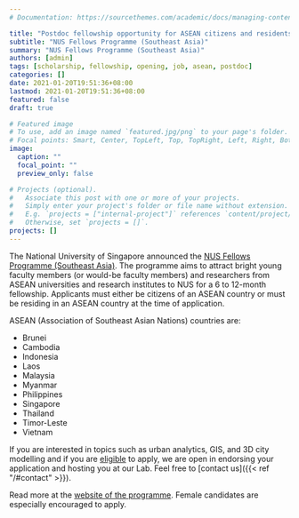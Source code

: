 ```yaml
---
# Documentation: https://sourcethemes.com/academic/docs/managing-content/

title: "Postdoc fellowship opportunity for ASEAN citizens and residents"
subtitle: "NUS Fellows Programme (Southeast Asia)"
summary: "NUS Fellows Programme (Southeast Asia)"
authors: [admin]
tags: [scholarship, fellowship, opening, job, asean, postdoc]
categories: []
date: 2021-01-20T19:51:36+08:00
lastmod: 2021-01-20T19:51:36+08:00
featured: false
draft: true

# Featured image
# To use, add an image named `featured.jpg/png` to your page's folder.
# Focal points: Smart, Center, TopLeft, Top, TopRight, Left, Right, BottomLeft, Bottom, BottomRight.
image:
  caption: ""
  focal_point: ""
  preview_only: false

# Projects (optional).
#   Associate this post with one or more of your projects.
#   Simply enter your project's folder or file name without extension.
#   E.g. `projects = ["internal-project"]` references `content/project/deep-learning/index.md`.
#   Otherwise, set `projects = []`.
projects: []
---
```


The National University of Singapore announced the [NUS Fellows Programme (Southeast Asia)](http://www.nus.edu.sg/research/funding-opportunities/NUS-fellows-programme-southeast-asia).
The programme aims to attract bright young faculty members (or would-be faculty members) and researchers from ASEAN universities and research institutes to NUS for a 6 to 12-month fellowship.
Applicants must either be citizens of an ASEAN country or must be residing in an ASEAN country at the time of application.

ASEAN (Association of Southeast Asian Nations) countries are:

- Brunei
- Cambodia
- Indonesia
- Laos
- Malaysia
- Myanmar
- Philippines
- Singapore
- Thailand
- Timor-Leste
- Vietnam

If you are interested in topics such as urban analytics, GIS, and 3D city modelling and if you are [eligible](http://www.nus.edu.sg/research/funding-opportunities/NUS-fellows-programme-southeast-asia) to apply, we are open in endorsing your application and hosting you at our Lab.
Feel free to [contact us]({{< ref "/#contact" >}}).

Read more at the [website of the programme](http://www.nus.edu.sg/research/funding-opportunities/NUS-fellows-programme-southeast-asia).
Female candidates are especially encouraged to apply.
